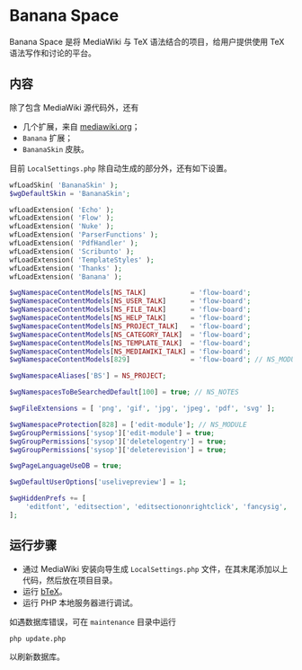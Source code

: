 # Banana Space

Banana Space 是将 MediaWiki 与 TeX 语法结合的项目，给用户提供使用 TeX 语法写作和讨论的平台。

## 内容

除了包含 MediaWiki 源代码外，还有

* 几个扩展，来自 [mediawiki.org](https://www.mediawiki.org)；
* `Banana` 扩展；
* `BananaSkin` 皮肤。

目前 `LocalSettings.php` 除自动生成的部分外，还有如下设置。

``` php
wfLoadSkin( 'BananaSkin' );
$wgDefaultSkin = 'BananaSkin';

wfLoadExtension( 'Echo' );
wfLoadExtension( 'Flow' );
wfLoadExtension( 'Nuke' );
wfLoadExtension( 'ParserFunctions' );
wfLoadExtension( 'PdfHandler' );
wfLoadExtension( 'Scribunto' );
wfLoadExtension( 'TemplateStyles' );
wfLoadExtension( 'Thanks' );
wfLoadExtension( 'Banana' );

$wgNamespaceContentModels[NS_TALK]           = 'flow-board';
$wgNamespaceContentModels[NS_USER_TALK]      = 'flow-board';
$wgNamespaceContentModels[NS_FILE_TALK]      = 'flow-board';
$wgNamespaceContentModels[NS_HELP_TALK]      = 'flow-board';
$wgNamespaceContentModels[NS_PROJECT_TALK]   = 'flow-board';
$wgNamespaceContentModels[NS_CATEGORY_TALK]  = 'flow-board';
$wgNamespaceContentModels[NS_TEMPLATE_TALK]  = 'flow-board';
$wgNamespaceContentModels[NS_MEDIAWIKI_TALK] = 'flow-board';
$wgNamespaceContentModels[829]               = 'flow-board'; // NS_MODULE_TALK

$wgNamespaceAliases['BS'] = NS_PROJECT;

$wgNamespacesToBeSearchedDefault[100] = true; // NS_NOTES

$wgFileExtensions = [ 'png', 'gif', 'jpg', 'jpeg', 'pdf', 'svg' ];

$wgNamespaceProtection[828] = ['edit-module']; // NS_MODULE
$wgGroupPermissions['sysop']['edit-module'] = true;
$wgGroupPermissions['sysop']['deletelogentry'] = true;
$wgGroupPermissions['sysop']['deleterevision'] = true;

$wgPageLanguageUseDB = true;

$wgDefaultUserOptions['uselivepreview'] = 1;

$wgHiddenPrefs += [
	'editfont', 'editsection', 'editsectiononrightclick', 'fancysig', 'gender', 'language', 'nickname', 'numberheadings', 'previewontop', 'showtoc', 'skin', 'stubthreshold', 'underline'
];
```

## 运行步骤

* 通过 MediaWiki 安装向导生成 `LocalSettings.php` 文件，在其末尾添加以上代码，然后放在项目目录。
* 运行 [bTeX](https://github.com/banana-space/btex)。
* 运行 PHP 本地服务器进行调试。

如遇数据库错误，可在 `maintenance` 目录中运行
``` bash
php update.php
```
以刷新数据库。
